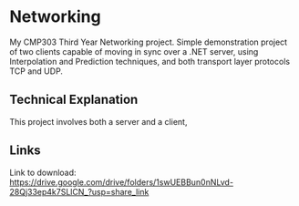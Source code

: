 # Networking
My CMP303 Third Year Networking project. Simple demonstration project of two clients capable of moving in sync over a .NET server, using Interpolation and Prediction techniques, and both transport layer protocols TCP and UDP. 

## Technical Explanation
This project involves both a server and a client, 

## Links
Link to download: https://drive.google.com/drive/folders/1swUEBBun0nNLvd-28Qj33ep4k7SLlCN_?usp=share_link
